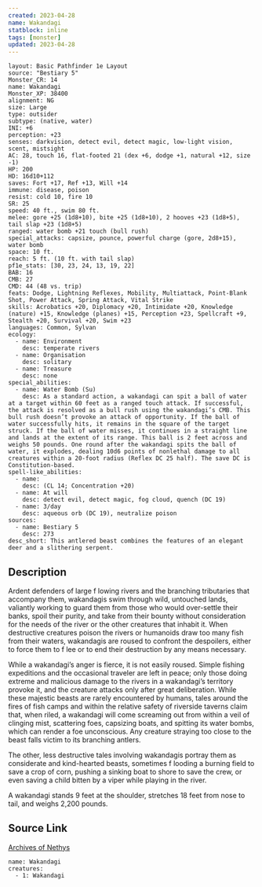 ```yaml
---
created: 2023-04-28
name: Wakandagi
statblock: inline
tags: [monster]
updated: 2023-04-28
---
```

```statblock
layout: Basic Pathfinder 1e Layout
source: "Bestiary 5"
Monster_CR: 14
name: Wakandagi
Monster_XP: 38400
alignment: NG
size: Large
type: outsider
subtype: (native, water)
INI: +6
perception: +23
senses: darkvision, detect evil, detect magic, low-light vision, scent, mistsight
AC: 28, touch 16, flat-footed 21 (dex +6, dodge +1, natural +12, size -1)
HP: 200
HD: 16d10+112
saves: Fort +17, Ref +13, Will +14
immune: disease, poison
resist: cold 10, fire 10
SR: 25
speed: 40 ft., swim 80 ft.
melee: gore +25 (1d8+10), bite +25 (1d8+10), 2 hooves +23 (1d8+5), tail slap +23 (1d8+5)
ranged: water bomb +21 touch (bull rush)
special_attacks: capsize, pounce, powerful charge (gore, 2d8+15), water bomb
space: 10 ft.
reach: 5 ft. (10 ft. with tail slap)
pf1e_stats: [30, 23, 24, 13, 19, 22]
BAB: 16
CMB: 27
CMD: 44 (48 vs. trip)
feats: Dodge, Lightning Reflexes, Mobility, Multiattack, Point-Blank Shot, Power Attack, Spring Attack, Vital Strike
skills: Acrobatics +20, Diplomacy +20, Intimidate +20, Knowledge (nature) +15, Knowledge (planes) +15, Perception +23, Spellcraft +9, Stealth +20, Survival +20, Swim +23
languages: Common, Sylvan
ecology:
  - name: Environment
    desc: temperate rivers
  - name: Organisation
    desc: solitary
  - name: Treasure
    desc: none
special_abilities:
  - name: Water Bomb (Su)
    desc: As a standard action, a wakandagi can spit a ball of water at a target within 60 feet as a ranged touch attack. If successful, the attack is resolved as a bull rush using the wakandagi’s CMB. This bull rush doesn’t provoke an attack of opportunity. If the ball of water successfully hits, it remains in the square of the target struck. If the ball of water misses, it continues in a straight line and lands at the extent of its range. This ball is 2 feet across and weighs 50 pounds. One round after the wakandagi spits the ball of water, it explodes, dealing 10d6 points of nonlethal damage to all creatures within a 20-foot radius (Reflex DC 25 half). The save DC is Constitution-based.
spell-like_abilities:
  - name:
    desc: (CL 14; Concentration +20)
  - name: At will
    desc: detect evil, detect magic, fog cloud, quench (DC 19)
  - name: 3/day
    desc: aqueous orb (DC 19), neutralize poison
sources:
  - name: Bestiary 5
    desc: 273
desc_short: This antlered beast combines the features of an elegant deer and a slithering serpent.
```
## Description
Ardent defenders of large f lowing rivers and the branching tributaries that accompany them, wakandagis swim through wild, untouched lands, valiantly working to guard them from those who would over-settle their banks, spoil their purity, and take from their bounty without consideration for the needs of the river or the other creatures that inhabit it. When destructive creatures poison the rivers or humanoids draw too many fish from their waters, wakandagis are roused to confront the despoilers, either to force them to f lee or to end their destruction by any means necessary.

 While a wakandagi’s anger is fierce, it is not easily roused. Simple fishing expeditions and the occasional traveler are left in peace; only those doing extreme and malicious damage to the rivers in a wakandagi’s territory provoke it, and the creature attacks only after great deliberation. While these majestic beasts are rarely encountered by humans, tales around the fires of fish camps and within the relative safety of riverside taverns claim that, when riled, a wakandagi will come screaming out from within a veil of clinging mist, scattering foes, capsizing boats, and spitting its water bombs, which can render a foe unconscious. Any creature straying too close to the beast falls victim to its branching antlers.

 The other, less destructive tales involving wakandagis portray them as considerate and kind-hearted beasts, sometimes f looding a burning field to save a crop of corn, pushing a sinking boat to shore to save the crew, or even saving a child bitten by a viper while playing in the river.

 A wakandagi stands 9 feet at the shoulder, stretches 18 feet from nose to tail, and weighs 2,200 pounds.
## Source Link
[Archives of Nethys](https://aonprd.com/MonsterDisplay.aspx?ItemName=Wakandagi)
```encounter-table
name: Wakandagi
creatures:
  - 1: Wakandagi
```
